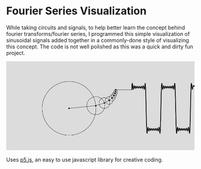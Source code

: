 # Fourier Series Visualization
While taking circuits and signals, to help better learn the concept behind fourier transforms/fourier series, I programmed this simple visualization of sinusoidal signals added together in a commonly-done style of visualizing this concept. The code is not well polished as this was a quick and dirty fun project.

![Visualization](./img/visualization.PNG)

Uses [p5.js](https://p5js.org/), an easy to use javascript library for creative coding.